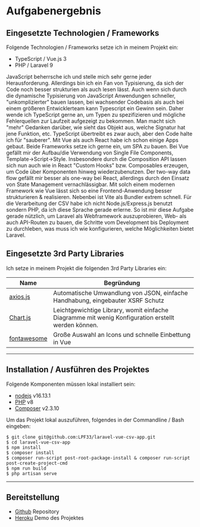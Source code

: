 # Aufgabenergebnis

## Eingesetzte Technologien / Frameworks

Folgende Technologien / Frameworks setze ich in meinem Projekt ein:

- TypeScript / Vue.js 3
- PHP / Laravel 9

JavaScript beherrsche ich und stelle mich sehr gerne jeder Herausforderung. Allerdings bin ich ein Fan von Typisierung, da sich der Code noch besser strukturien als auch lesen lässt. Auch wenn sich durch die dynamische Typisierung von JavaScript Anwendungen schneller, "unkomplizierter" bauen lassen, bei wachsender Codebasis als auch bei einem größeren Entwicklerteam kann Typescript ein Gewinn sein. Daher wende ich TypeScript gerne an, um Typen zu spezifizieren und mögliche Fehlerquellen zur Laufzeit aufgezeigt zu bekommen. Man macht sich "mehr" Gedanken darüber, wie sieht das Objekt aus, welche Signatur hat jene Funktion, etc. TypeScript übertreibt es zwar auch, aber den Code halte ich für "sauberer". Mit Vue als auch React habe ich schon einige Apps gebaut. Beide Frameworks setze ich gerne ein, um SPA zu bauen. Bei Vue gefällt mir der Aufbau/die Verwendung von Single File Components, Template->Script->Style. Insbesondere durch die Composition API lassen sich nun auch wie in React "Custom Hooks" bzw. Composables erzeugen, um Code über Komponenten hinweg wiederzubenutzen. Der two-way data flow gefällt mir besser als one-way bei React, allerdings durch den Einsatz von State Management vernachlässigbar. Mit solch einem modernen Framework wie Vue lässt sich so eine Frontend-Anwendung besser strukturieren & realisieren. Nebenbei ist Vite als Bundler extrem schnell. Für die Verarbeitung der CSV habe ich nicht Node.js/Express.js benutzt sondern PHP, da ich diese Sprache gerade erlerne. So ist mir diese Aufgabe gerade nützlich, um Laravel als Webframework auszuprobieren, Web- als auch API-Routen zu bauen, die Schritte vom Development bis Deployment zu durchleben, was muss ich wie konfigurieren, welche Möglichkeiten bietet Laravel.

## Eingesetzte 3rd Party Libraries

Ich setze in meinem Projekt die folgenden 3rd Party Libraries ein:

Name | Begründung
--- | ---
[axios.js](https://axios-http.com/docs/intro/) | Automatische Umwandlung von JSON, einfache Handhabung, eingebauter XSRF Schutz
[Chart.js](https://vue-chartjs.org/) | Leichtgewichtige Library, womit einfache Diagramme mit wenig Konfiguration erstellt werden können.
[fontawesome](https://fontawesome.com/icons) | Große Auswahl an Icons und schnelle Einbettung in Vue

---

## Installation / Ausführen des Projektes

Folgende Komponenten müssen lokal installiert sein:

- [nodejs](https://nodejs.org/en/) v16.13.1
- [PHP](https://dotnet.microsoft.com/download) v8
- [Composer](https://getcomposer.org/) v2.3.10

Um das Projekt lokal auszuführen, folgendes in der Commandline / Bash eingeben:

```console
$ git clone git@github.com:LPF33/laravel-vue-csv-app.git
$ cd laravel-vue-csv-app
$ npm install
$ composer install
$ composer run-script post-root-package-install & composer run-script post-create-project-cmd
$ npm run build
$ php artisan serve
```
---

## Bereitstellung

- [Github](https://github.com/LPF33/laravel-vue-csv-app) Repository
- [Heroku](https://laravel-vue3-csv.herokuapp.com/) Demo des Projektes